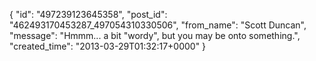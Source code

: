  {
   "id": "497239123645358",
   "post_id": "462493170453287_497054310330506",
   "from_name": "Scott Duncan",
   "message": "Hmmm... a bit \"wordy\", but you may be onto something.",
   "created_time": "2013-03-29T01:32:17+0000"
 }
